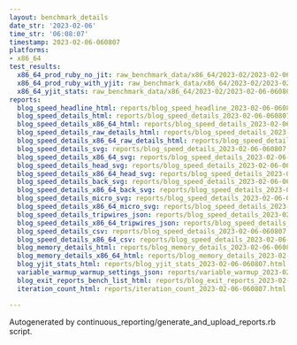 ```yaml
---
layout: benchmark_details
date_str: '2023-02-06'
time_str: '06:08:07'
timestamp: 2023-02-06-060807
platforms:
- x86_64
test_results:
  x86_64_prod_ruby_no_jit: raw_benchmark_data/x86_64/2023-02/2023-02-06-060807_basic_benchmark_x86_64_prod_ruby_no_jit.json
  x86_64_prod_ruby_with_yjit: raw_benchmark_data/x86_64/2023-02/2023-02-06-060807_basic_benchmark_x86_64_prod_ruby_with_yjit.json
  x86_64_yjit_stats: raw_benchmark_data/x86_64/2023-02/2023-02-06-060807_basic_benchmark_x86_64_yjit_stats.json
reports:
  blog_speed_headline_html: reports/blog_speed_headline_2023-02-06-060807.html
  blog_speed_details_html: reports/blog_speed_details_2023-02-06-060807.html
  blog_speed_details_x86_64_html: reports/blog_speed_details_2023-02-06-060807.x86_64.html
  blog_speed_details_raw_details_html: reports/blog_speed_details_2023-02-06-060807.raw_details.html
  blog_speed_details_x86_64_raw_details_html: reports/blog_speed_details_2023-02-06-060807.x86_64.raw_details.html
  blog_speed_details_svg: reports/blog_speed_details_2023-02-06-060807.svg
  blog_speed_details_x86_64_svg: reports/blog_speed_details_2023-02-06-060807.x86_64.svg
  blog_speed_details_head_svg: reports/blog_speed_details_2023-02-06-060807.head.svg
  blog_speed_details_x86_64_head_svg: reports/blog_speed_details_2023-02-06-060807.x86_64.head.svg
  blog_speed_details_back_svg: reports/blog_speed_details_2023-02-06-060807.back.svg
  blog_speed_details_x86_64_back_svg: reports/blog_speed_details_2023-02-06-060807.x86_64.back.svg
  blog_speed_details_micro_svg: reports/blog_speed_details_2023-02-06-060807.micro.svg
  blog_speed_details_x86_64_micro_svg: reports/blog_speed_details_2023-02-06-060807.x86_64.micro.svg
  blog_speed_details_tripwires_json: reports/blog_speed_details_2023-02-06-060807.tripwires.json
  blog_speed_details_x86_64_tripwires_json: reports/blog_speed_details_2023-02-06-060807.x86_64.tripwires.json
  blog_speed_details_csv: reports/blog_speed_details_2023-02-06-060807.csv
  blog_speed_details_x86_64_csv: reports/blog_speed_details_2023-02-06-060807.x86_64.csv
  blog_memory_details_html: reports/blog_memory_details_2023-02-06-060807.html
  blog_memory_details_x86_64_html: reports/blog_memory_details_2023-02-06-060807.x86_64.html
  blog_yjit_stats_html: reports/blog_yjit_stats_2023-02-06-060807.html
  variable_warmup_warmup_settings_json: reports/variable_warmup_2023-02-06-060807.warmup_settings.json
  blog_exit_reports_bench_list_html: reports/blog_exit_reports_2023-02-06-060807.bench_list.html
  iteration_count_html: reports/iteration_count_2023-02-06-060807.html

---
```

Autogenerated by continuous_reporting/generate_and_upload_reports.rb script.
